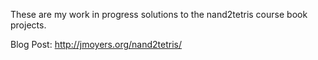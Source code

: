 These are my work in progress solutions to the nand2tetris course book projects.

Blog Post: http://jmoyers.org/nand2tetris/
